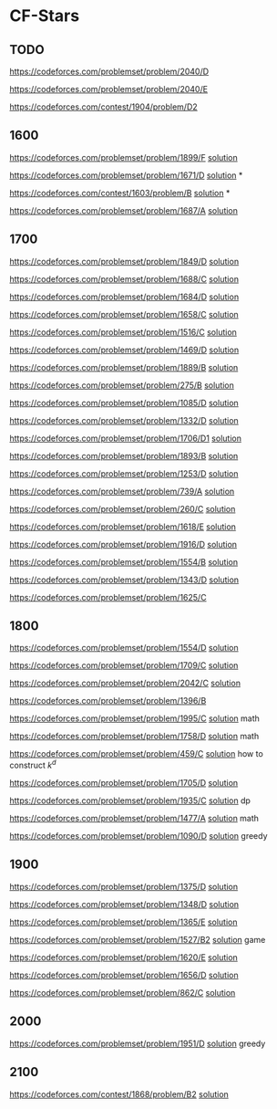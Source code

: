 # CF-Stars

## TODO
https://codeforces.com/problemset/problem/2040/D

https://codeforces.com/problemset/problem/2040/E

https://codeforces.com/contest/1904/problem/D2

## 1600
https://codeforces.com/problemset/problem/1899/F [solution](https://www.acwing.com/solution/content/215332/)

https://codeforces.com/problemset/problem/1671/D [solution](https://zhuanlan.zhihu.com/p/503401313) *
 
https://codeforces.com/contest/1603/problem/B [solution](https://codeforces.com/blog/entry/96460) *

https://codeforces.com/problemset/problem/1687/A [solution](https://www.bilibili.com/opus/727487921631789109)

## 1700
https://codeforces.com/problemset/problem/1849/D [solution](https://www.acwing.com/solution/content/247240/)

https://codeforces.com/problemset/problem/1688/C [solution](https://blog.csdn.net/weixin_61904259/article/details/125789252)

https://codeforces.com/problemset/problem/1684/D [solution](https://blog.csdn.net/Sherlock_Holmewei/article/details/124958387)

https://codeforces.com/problemset/problem/1658/C [solution](https://www.acwing.com/solution/content/166734/)

https://codeforces.com/problemset/problem/1516/C [solution](https://www.acwing.com/solution/content/209580/)

https://codeforces.com/problemset/problem/1469/D [solution](https://www.acwing.com/solution/content/171257/)

https://codeforces.com/problemset/problem/1889/B [solution](https://www.acwing.com/solution/content/132992/)

https://codeforces.com/problemset/problem/275/B [solution](https://www.cnblogs.com/cszlg/archive/2013/02/22/2922117.html)

https://codeforces.com/problemset/problem/1085/D [solution](https://blog.csdn.net/Miracle_QSH/article/details/85229901)

https://codeforces.com/problemset/problem/1332/D [solution](https://blog.csdn.net/Littlewhite520/article/details/105244608)

https://codeforces.com/problemset/problem/1706/D1 [solution](https://blog.csdn.net/qq_45554473/article/details/127872291)

https://codeforces.com/problemset/problem/1893/B [solution](https://www.cnblogs.com/pure4knowledge/p/18253072)

https://codeforces.com/problemset/problem/1253/D [solution](https://blog.csdn.net/ZCMU_2024/article/details/103180498)

https://codeforces.com/problemset/problem/739/A [solution](https://blog.csdn.net/V5ZSQ/article/details/79859483)

https://codeforces.com/problemset/problem/260/C [solution](https://blog.csdn.net/qq_41289920/article/details/84075493)

https://codeforces.com/problemset/problem/1618/E [solution](https://www.acwing.com/solution/content/167129/)

https://codeforces.com/problemset/problem/1916/D [solution](https://blog.csdn.net/m0_59954214/article/details/138723629)

https://codeforces.com/problemset/problem/1554/B [solution](https://blog.csdn.net/INGg__/article/details/119299898)

https://codeforces.com/problemset/problem/1343/D [solution](https://blog.csdn.net/qq_45458915/article/details/105682206)

https://codeforces.com/problemset/problem/1625/C

## 1800
https://codeforces.com/problemset/problem/1554/D [solution](https://blog.csdn.net/m0_51780913/article/details/120266317)

https://codeforces.com/problemset/problem/1709/C [solution](https://blog.csdn.net/QQ2530063577/article/details/125942093)

https://codeforces.com/problemset/problem/2042/C [solution](https://www.cnblogs.com/NIYAXIMEN/p/18590793)

https://codeforces.com/problemset/problem/1396/B

https://codeforces.com/problemset/problem/1995/C [solution](https://www.cnblogs.com/luckyblock/p/18319949#c) math

https://codeforces.com/problemset/problem/1758/D [solution](https://blog.csdn.net/weixin_40986490/article/details/128151197) math

https://codeforces.com/problemset/problem/459/C [solution](https://www.cnblogs.com/KirinSB/p/10375794.html) how to construct $k^d$

https://codeforces.com/problemset/problem/1705/D [solution](https://www.cnblogs.com/cjjsb/p/16578319.html#d-mark-and-lightbulbs)

https://codeforces.com/problemset/problem/1935/C [solution](https://www.acwing.com/solution/content/249004/) dp

https://codeforces.com/problemset/problem/1477/A [solution](https://blog.csdn.net/zzq0523/article/details/113777886) math

https://codeforces.com/problemset/problem/1090/D [solution](https://www.cnblogs.com/dilthey/p/10092161.html) greedy

## 1900
https://codeforces.com/problemset/problem/1375/D [solution](https://blog.csdn.net/tomjobs/article/details/107147334)

https://codeforces.com/problemset/problem/1348/D [solution](https://blog.csdn.net/starlet_kiss/article/details/105899735)

https://codeforces.com/problemset/problem/1365/E [solution](https://blog.csdn.net/mrcrack/article/details/106635598)

https://codeforces.com/problemset/problem/1527/B2 [solution](https://www.cnblogs.com/TheRoadToTheGold/p/15254112.html) game

https://codeforces.com/problemset/problem/1620/E [solution](https://blog.csdn.net/SGDBS233/article/details/122936964)

https://codeforces.com/problemset/problem/1656/D [solution](https://blog.csdn.net/weixin_43823753/article/details/123744243)

https://codeforces.com/problemset/problem/862/C [solution](https://blog.csdn.net/lj130lj/article/details/78629481)

## 2000
https://codeforces.com/problemset/problem/1951/D [solution](https://www.cnblogs.com/qiujianACM/p/18120234) greedy

## 2100
https://codeforces.com/contest/1868/problem/B2 [solution](https://www.cnblogs.com/cjjsb/p/17694388.html)

